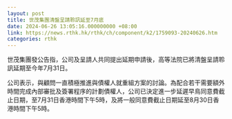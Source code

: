 ```yaml
---
layout: post
title: 世茂集團清盤呈請聆訊延至7月底
date: 2024-06-26 13:05:16.000000000 +08:00
link: https://news.rthk.hk/rthk/ch/component/k2/1759093-20240626.htm
categories: rthk
---
```


世茂集團發公告指，公司及呈請人共同提出延期申請後，高等法院已將清盤呈請聆訊延期至今年7月31日。

公司表示，與顧問一直積極推進與債權人就重組方案的討論。為配合若干需要額外時間完成內部審批及簽署程序的計劃債權人，公司已決定進一步延遲早鳥同意費截止日期，至7月31日香港時間下午5時，及將一般同意費截止日期延至8月30日香港時間下午5時。
